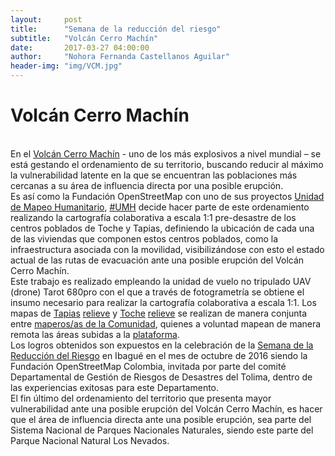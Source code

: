 ```yaml
---
layout:     post
title:      "Semana de la reducción del riesgo"
subtitle:   "Volcán Cerro Machín"
date:       2017-03-27 04:00:00
author:     "Nohora Fernanda Castellanos Aguilar"
header-img: "img/VCM.jpg"
---
```

<h1>Volcán Cerro Machín</h1>
<br>
En el <a href="https://es.wikipedia.org/wiki/Cerro_Mach%C3%ADn">Volcán Cerro Machín</a> - uno de los más explosivos a nivel mundial – se está gestando el ordenamiento de su territorio, buscando reducir al máximo la vulnerabilidad latente en la que se encuentran las poblaciones más cercanas a su área de influencia directa por una posible erupción.
<br>
Es así como la Fundación OpenStreetMap con uno de sus proyectos <a href="https://umh.openstreetmap.co/e56">Unidad de Mapeo Humanitario</a>, <a href="http://blog.openstreetmap.co/2016/06/10/socializacion-machin/">#UMH</a> decide hacer parte de este ordenamiento realizando la cartografía colaborativa a escala 1:1 pre-desastre de los centros poblados de Toche y Tapias, definiendo la ubicación de cada una de las viviendas que componen estos centros poblados, como la infraestructura asociada con la movilidad, visibilizándose con esto el estado actual de las rutas de evacuación ante una posible erupción del Volcán Cerro Machín.
<br>
Este trabajo es realizado empleando la unidad de vuelo no tripulado UAV (drone) Tarot 680pro con el que a través de fotogrametría se obtiene el insumo necesario para realizar la cartografía colaborativa a escala 1:1. Los mapas de <a href="https://www.openstreetmap.org/#map=18/4.45428/-75.34982">Tapias</a> <a href="https://sketchfab.com/models/f6924dc6cf0f4f4ba6adbd8fcd2257db 
">relieve</a> y <a href="https://www.openstreetmap.org/#map=19/4.52008/-75.40916">Toche</a> <a href="https://sketchfab.com/models/798d77fe3c5d4583a757bc58e9ceac93">relieve</a> se realizan de manera conjunta entre <a href="https://taller-de-josm-imposm-tilemill.readthedocs.io/es/feature-cfp2014/osm/osm_intro.html">maperos/as de la Comunidad</a>, quienes a voluntad mapean de manera remota las áreas subidas a la <a href="http://tasks.hotosm.org/">plataforma</a>. 
<br>
Los logros obtenidos son expuestos en la celebración de la <a href="http://portal.gestiondelriesgo.gov.co/blogsrr/_layouts/15/start.aspx#/Lists/EntradasDeBlog/Post.aspx?ID=80">Semana de la Reducción del Riesgo</a> en Ibagué en el mes de octubre de 2016 siendo la Fundación OpenStreetMap Colombia, invitada por parte del comité Departamental de Gestión de Riesgos de Desastres del Tolima, dentro de las experiencias exitosas para este Departamento.
<br>
El fin último del ordenamiento del territorio que presenta mayor vulnerabilidad ante una posible erupción del Volcán Cerro Machín, es hacer que el área de influencia directa ante una posible erupción, sea parte del Sistema Nacional de Parques Nacionales Naturales, siendo este parte del Parque Nacional Natural Los Nevados.
